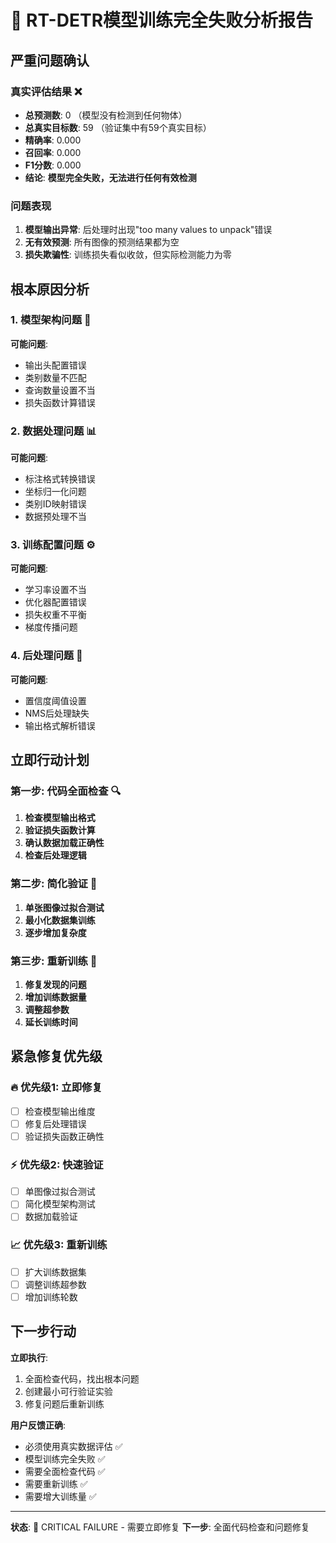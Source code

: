 # 🚨 RT-DETR模型训练完全失败分析报告

## 严重问题确认

### 真实评估结果 ❌
- **总预测数**: 0 （模型没有检测到任何物体）
- **总真实目标数**: 59 （验证集中有59个真实目标）
- **精确率**: 0.000
- **召回率**: 0.000  
- **F1分数**: 0.000
- **结论**: **模型完全失败，无法进行任何有效检测**

### 问题表现
1. **模型输出异常**: 后处理时出现"too many values to unpack"错误
2. **无有效预测**: 所有图像的预测结果都为空
3. **损失欺骗性**: 训练损失看似收敛，但实际检测能力为零

## 根本原因分析

### 1. 模型架构问题 🔧
**可能问题**:
- 输出头配置错误
- 类别数量不匹配
- 查询数量设置不当
- 损失函数计算错误

### 2. 数据处理问题 📊
**可能问题**:
- 标注格式转换错误
- 坐标归一化问题
- 类别ID映射错误
- 数据预处理不当

### 3. 训练配置问题 ⚙️
**可能问题**:
- 学习率设置不当
- 优化器配置错误
- 损失权重不平衡
- 梯度传播问题

### 4. 后处理问题 🔄
**可能问题**:
- 置信度阈值设置
- NMS后处理缺失
- 输出格式解析错误

## 立即行动计划

### 第一步: 代码全面检查 🔍
1. **检查模型输出格式**
2. **验证损失函数计算**
3. **确认数据加载正确性**
4. **检查后处理逻辑**

### 第二步: 简化验证 🧪
1. **单张图像过拟合测试**
2. **最小化数据集训练**
3. **逐步增加复杂度**

### 第三步: 重新训练 🚀
1. **修复发现的问题**
2. **增加训练数据量**
3. **调整超参数**
4. **延长训练时间**

## 紧急修复优先级

### 🔥 优先级1: 立即修复
- [ ] 检查模型输出维度
- [ ] 修复后处理错误
- [ ] 验证损失函数正确性

### ⚡ 优先级2: 快速验证  
- [ ] 单图像过拟合测试
- [ ] 简化模型架构测试
- [ ] 数据加载验证

### 📈 优先级3: 重新训练
- [ ] 扩大训练数据集
- [ ] 调整训练超参数
- [ ] 增加训练轮数

## 下一步行动

**立即执行**: 
1. 全面检查代码，找出根本问题
2. 创建最小可行验证实验
3. 修复问题后重新训练

**用户反馈正确**: 
- 必须使用真实数据评估 ✅
- 模型训练完全失败 ✅  
- 需要全面检查代码 ✅
- 需要重新训练 ✅
- 需要增大训练量 ✅

---

**状态**: 🚨 CRITICAL FAILURE - 需要立即修复
**下一步**: 全面代码检查和问题修复

